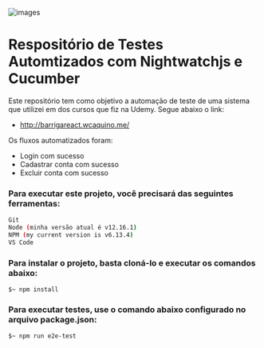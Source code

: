  ![images](https://www.swtestacademy.com/wp-content/uploads/2019/08/nightwatch.js-logo-2.png)
# Respositório de Testes Automtizados com Nightwatchjs e Cucumber

Este repositório tem como objetivo a automação de teste de uma sistema que utilizei em dos cursos que fiz na Udemy. Segue abaixo o link:
  - http://barrigareact.wcaquino.me/
  
 Os fluxos automatizados foram:
  - Login com sucesso
  - Cadastrar conta com sucesso
  - Excluir conta com sucesso
  
 ### Para executar este projeto, você precisará das seguintes ferramentas:
```bash
Git
Node (minha versão atual é v12.16.1)
NPM (my current version is v6.13.4)
VS Code
```

### Para instalar o projeto, basta cloná-lo e executar os comandos abaixo:
```terminal
$~ npm install
```

### Para executar testes, use o comando abaixo configurado no arquivo package.json:
```terminal
$~ npm run e2e-test
```
